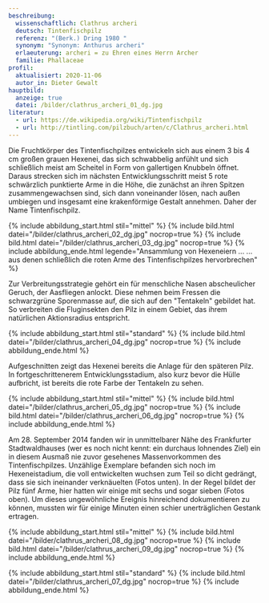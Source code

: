 ```yaml
---
beschreibung:
  wissenschaftlich: Clathrus archeri
  deutsch: Tintenfischpilz
  referenz: "(Berk.) Dring 1980 "
  synonym: "Synonym: Anthurus archeri"
  erlaeuterung: archeri = zu Ehren eines Herrn Archer
  familie: Phallaceae
profil:
  aktualisiert: 2020-11-06
  autor_in: Dieter Gewalt
hauptbild:
  anzeige: true
  datei: /bilder/clathrus_archeri_01_dg.jpg
literatur:
  - url: https://de.wikipedia.org/wiki/Tintenfischpilz
  - url: http://tintling.com/pilzbuch/arten/c/Clathrus_archeri.html
---
```

Die Fruchtkörper des Tintenfischpilzes entwickeln sich aus einem 3 bis 4 cm großen grauen Hexenei, das sich schwabbelig anfühlt und sich schließlich meist am Scheitel in Form von gallertigen Knubbeln öffnet. Daraus strecken sich im nächsten Entwicklungsschritt meist 5 rote schwärzlich punktierte Arme in die Höhe, die zunächst an ihren Spitzen zusammengewachsen sind, sich dann voneinander lösen, nach außen umbiegen und insgesamt eine krakenförmige Gestalt annehmen. Daher der Name Tintenfischpilz.

{% include abbildung_start.html stil="mittel" %}
{% include bild.html datei="/bilder/clathrus_archeri_02_dg.jpg" nocrop=true %}
{% include bild.html datei="/bilder/clathrus_archeri_03_dg.jpg" nocrop=true %}
{% include abbildung_ende.html legende="Ansammlung von Hexeneiern  ... ... aus denen schließlich die roten Arme des Tintenfischpilzes hervorbrechen" %}

Zur Verbreitungsstrategie gehört ein für menschliche Nasen abscheulicher Geruch, der Aasfliegen anlockt. Diese nehmen beim Fressen die schwarzgrüne Sporenmasse auf, die sich auf den "Tentakeln" gebildet hat. So verbreiten die Fluginsekten den Pilz in einem Gebiet, das ihrem natürlichen Aktionsradius entspricht.

{% include abbildung_start.html stil="standard" %}
{% include bild.html datei="/bilder/clathrus_archeri_04_dg.jpg" nocrop=true %}
{% include abbildung_ende.html %}

Aufgeschnitten zeigt das Hexenei bereits die Anlage für den späteren Pilz. In fortgeschrittenerem Entwicklungsstadium, also kurz bevor die Hülle aufbricht, ist bereits die rote Farbe der Tentakeln zu sehen.

{% include abbildung_start.html stil="mittel" %}
{% include bild.html datei="/bilder/clathrus_archeri_05_dg.jpg" nocrop=true %}
{% include bild.html datei="/bilder/clathrus_archeri_06_dg.jpg" nocrop=true %}
{% include abbildung_ende.html %}

Am 28. September 2014 fanden wir in unmittelbarer Nähe des Frankfurter Stadtwaldhauses (wer es noch nicht kennt: ein durchaus lohnendes Ziel) ein in diesem Ausmaß nie zuvor gesehenes Massenvorkommen des Tintenfischpilzes. Unzählige Exemplare befanden sich noch im Hexeneistadium, die voll entwickelten wuchsen zum Teil so dicht gedrängt, dass sie sich ineinander verknäuelten (Fotos unten). In der Regel bildet der Pilz fünf Arme, hier hatten wir einige mit sechs und sogar sieben (Fotos oben). Um dieses ungewöhnliche Ereignis hinreichend dokumentieren zu können, mussten wir für einige Minuten einen schier unerträglichen Gestank ertragen.

{% include abbildung_start.html stil="mittel" %}
{% include bild.html datei="/bilder/clathrus_archeri_08_dg.jpg" nocrop=true %}
{% include bild.html datei="/bilder/clathrus_archeri_09_dg.jpg" nocrop=true %}
{% include abbildung_ende.html %}

{% include abbildung_start.html stil="standard" %}
{% include bild.html datei="/bilder/clathrus_archeri_07_dg.jpg" nocrop=true %}
{% include abbildung_ende.html %}

